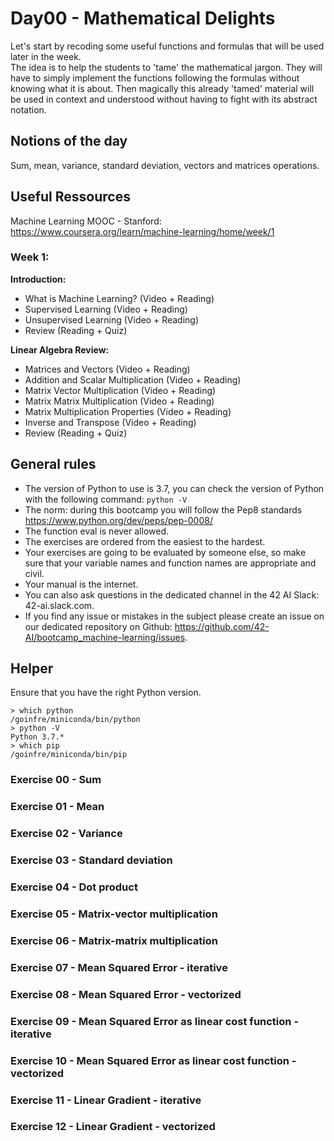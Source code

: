 # Day00 - Mathematical Delights

Let's start by recoding some useful functions and formulas that will be used later in the week.  
The idea is to help the students to 'tame' the mathematical jargon. They will have to simply implement the functions following the formulas without knowing what it is about. Then magically this already 'tamed' material will be used in context and understood without having to fight with its abstract notation.

## Notions of the day

Sum, mean, variance, standard deviation, vectors and matrices operations.

## Useful Ressources  
  
Machine Learning MOOC - Stanford:  
https://www.coursera.org/learn/machine-learning/home/week/1  

### Week 1: 

**Introduction:**

* What is Machine Learning? (Video + Reading)
* Supervised Learning (Video + Reading)
* Unsupervised Learning (Video + Reading)
* Review (Reading + Quiz)
    
**Linear Algebra Review:**

* Matrices and Vectors (Video + Reading)
* Addition and Scalar Multiplication (Video + Reading)
* Matrix Vector Multiplication (Video + Reading)
* Matrix Matrix Multiplication (Video + Reading)
* Matrix Multiplication Properties (Video + Reading)
* Inverse and Transpose (Video + Reading)
* Review (Reading + Quiz)


## General rules

* The version of Python to use is 3.7, you can check the version of Python with the following command: `python -V`
* The norm: during this bootcamp you will follow the Pep8 standards https://www.python.org/dev/peps/pep-0008/
* The function eval is never allowed.
* The exercises are ordered from the easiest to the hardest.
* Your exercises are going to be evaluated by someone else, so make sure that your variable names and function names are appropriate and civil. 
* Your manual is the internet.
* You can also ask questions in the dedicated channel in the 42 AI Slack: 42-ai.slack.com.
* If you find any issue or mistakes in the subject please create an issue on our dedicated repository on Github:  https://github.com/42-AI/bootcamp_machine-learning/issues.

## Helper

Ensure that you have the right Python version.

```
> which python
/goinfre/miniconda/bin/python
> python -V
Python 3.7.*
> which pip
/goinfre/miniconda/bin/pip
```

### Exercise 00 - Sum

### Exercise 01 - Mean

### Exercise 02 - Variance

### Exercise 03 - Standard deviation

### Exercise 04 - Dot product

### Exercise 05 - Matrix-vector multiplication 

### Exercise 06 - Matrix-matrix multiplication

### Exercise 07 - Mean Squared Error - iterative

### Exercise 08 - Mean Squared Error - vectorized

### Exercise 09 - Mean Squared Error as linear cost function - iterative

### Exercise 10 - Mean Squared Error as linear cost function - vectorized

### Exercise 11 - Linear Gradient - iterative

### Exercise 12 - Linear Gradient - vectorized

